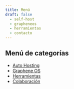 ```yaml
---
title: Menú
draft: false
  - self-host
  - grapheneos
  - herramientas
  - contacto
---
```


## Menú de categorías

- [Auto Hosting](https://goespana.github.io/gosespana/tags/self-host)
- [Graphene OS](https://goespana.github.io/gosespana/tags/grapheneos)
- [Herramientas](https://goespana.github.io/gosespana/tags/herramientas)
- [Colaboración](https://goespana.github.io/gosespana/tags/contacto)